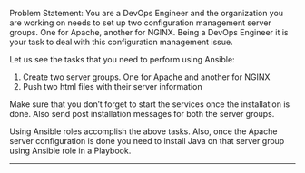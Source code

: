  Problem Statement:
You are a DevOps Engineer and the organization you are working on needs to  set up two configuration management server groups. One for Apache, another  for NGINX. Being a DevOps Engineer it is your task to deal with this 
 configuration management issue.
 
Let us see the tasks that you need to perform using Ansible:
 1. Create two server groups. One for Apache and another for NGINX
 2. Push two html files with their server information
 
Make sure that you don’t forget to start the services once the installation is done.  Also send post installation messages for both the server groups. 
 
Using Ansible roles accomplish the above tasks. Also, once the Apache server  configuration is done you need to install Java on that server group using Ansible  role in a Playbook. 

---


